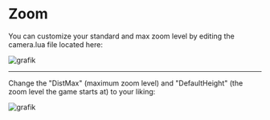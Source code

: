 
# Zoom
You can customize your standard and max zoom level by editing the camera.lua file located here:

![grafik](https://github.com/Nubb3r/PhoenixMod/assets/12478713/8fd0b911-d0b9-4fcb-882f-17ed8d58cfcc)

---

Change the "DistMax" (maximum zoom level) and "DefaultHeight" (the zoom level the game starts at) to your liking:

![grafik](https://github.com/Nubb3r/PhoenixMod/assets/12478713/6c5c8a50-b7c2-4c79-819c-410000dfd43d)

